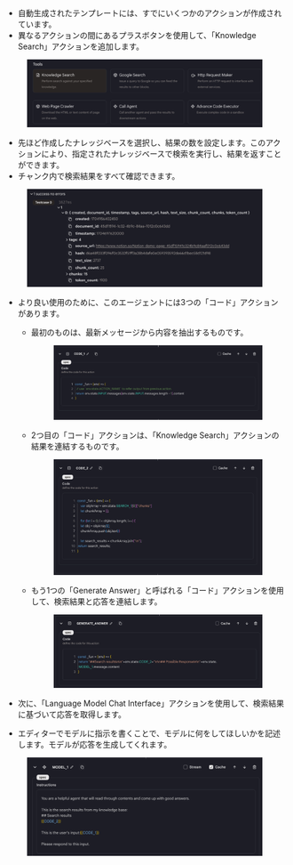 - 自動生成されたテンプレートには、すでにいくつかのアクションが作成されています。
- 異なるアクションの間にあるプラスボタンを使用して、「Knowledge Search」アクションを追加します。

<figure><img src="../../images/deign-your-agent-1.png"></figure>

- 先ほど作成したナレッジベースを選択し、結果の数を設定します。このアクションにより、指定されたナレッジベースで検索を実行し、結果を返すことができます。
- チャンク内で検索結果をすべて確認できます。

<figure><img src="../../images/deign-your-agent-2.png"></figure>

- より良い使用のために、このエージェントには3つの「コード」アクションがあります。
    - 最初のものは、最新メッセージから内容を抽出するものです。
        
        <figure><img src="../../images/deign-your-agent-3.png"></figure>
        
    - 2つ目の「コード」アクションは、「Knowledge Search」アクションの結果を連結するものです。
        
        <figure><img src="../../images/deign-your-agent-4.png"></figure>
        
    - もう1つの「Generate Answer」と呼ばれる「コード」アクションを使用して、検索結果と応答を連結します。
        
        <figure><img src="../../images/deign-your-agent-5.png"></figure>
        
- 次に、「Language Model Chat Interface」アクションを使用して、検索結果に基づいて応答を取得します。
- エディターでモデルに指示を書くことで、モデルに何をしてほしいかを記述します。モデルが応答を生成してくれます。

<figure><img src="../../images/deign-your-agent-6.png"></figure>